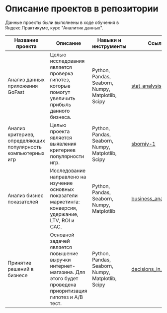 # Описание проектов в репозитории

Данные проекты были выполнены в ходе обучения в Яндекс.Практикуме, курс "Аналитик данных".

| Название проекта  | Описание | Навыки и инструменты  | Ссылка | 
| ------------- | ------------- | ------------- | ------------- |
| Анализ данных приложения GoFast  | Целью исследования является проверка гипотез, которые помогут увеличить прибыль данного бизнеса.  | Python, Pandas, Seaborn, Numpy, Matplotlib, Scipy | [stat_analysis](https://github.com/kirilllavr/Yandex-Practicum/blob/main/2.%20stat_analysis.ipynb) |
| Анализ критериев, определяющих популярность компьютерных игр  | Целью проекта является выявления критериев популярности игр.  | Python, Pandas, Seaborn, Numpy, Matplotlib, Scipy | [sborniy-1](https://github.com/kirilllavr/Yandex-Practicum/blob/main/3.%20sborniy-1.ipynb) |
| Анализ бизнес показателей  | Исследование направлено на изучение основных показатели маркетинга: конверсия, удержание, LTV, ROI и CAC.  | Python, Pandas, Seaborn, Numpy, Matplotlib | [business_analysis](https://github.com/kirilllavr/Yandex-Practicum/blob/main/4.%20business_analysis.ipynb) |
| Принятие решений в бизнесе  | Основной задачей является повышение выручки интернет-магазина. Для этого будет проведена приоритизация гипотез и А/В тест.  | Python, Pandas, Seaborn, Numpy, Matplotlib, Scipy | [decisions_in_business](https://github.com/kirilllavr/Yandex-Practicum/blob/main/5.%20decisions_in_business.ipynb) |
